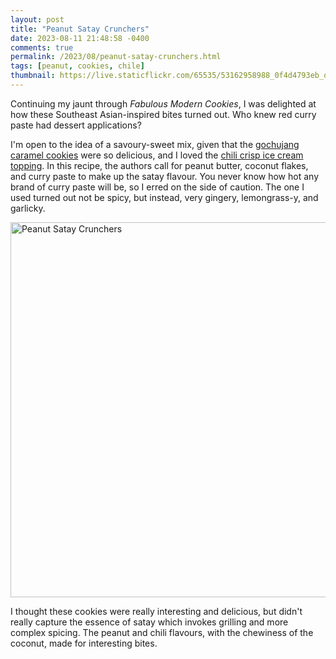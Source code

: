 ```yaml
---
layout: post
title: "Peanut Satay Crunchers"
date: 2023-08-11 21:48:58 -0400
comments: true
permalink: /2023/08/peanut-satay-crunchers.html
tags: [peanut, cookies, chile]
thumbnail: https://live.staticflickr.com/65535/53162958988_0f4d4793eb_q.jpg
---
```


Continuing my jaunt through _Fabulous Modern Cookies_, I was delighted
at how these Southeast Asian-inspired bites turned out. Who knew red 
curry paste had dessert applications?

I'm open to the idea of a savoury-sweet mix, given that the 
[gochujang caramel cookies](/2023/02/gochujang-caramel-cookies.html) 
were so delicious, and I loved the 
[chili crisp ice cream topping](/2020/07/sichuan-chile-crisp-sundae-with-peanut-streusel.html). In this recipe, the authors call for peanut butter,
coconut flakes, and curry paste to make up the satay flavour. You never know
how hot any brand of curry paste will be, so I erred on the side of 
caution. The one I used turned out not be spicy, but instead, very
gingery, lemongrass-y, and garlicky.

<a data-flickr-embed="true" href="https://www.flickr.com/photos/gnuf/53162958988/in/dateposted/" title="Peanut Satay Crunchers"><img src="https://live.staticflickr.com/65535/53162958988_0f4d4793eb_c.jpg" width="800" height="600" alt="Peanut Satay Crunchers"/></a><script async src="//embedr.flickr.com/assets/client-code.js" charset="utf-8"></script>

I thought these cookies were really interesting and delicious, but
didn't really capture the essence of satay which invokes grilling
and more complex spicing. The peanut and chili flavours, with the
chewiness of the coconut, made for interesting bites.

